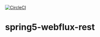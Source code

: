 [![CircleCI](https://circleci.com/gh/Szumapman/spring5-webflux-rest.svg?style=svg)](https://circleci.com/gh/Szumapman/spring5-webflux-rest)


# spring5-webflux-rest
